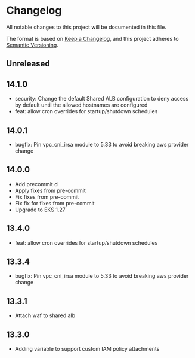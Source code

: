 # Changelog
All notable changes to this project will be documented in this file.

The format is based on [Keep a Changelog](https://keepachangelog.com/en/1.0.0/),
and this project adheres to [Semantic Versioning](https://semver.org/spec/v2.0.0.html).

## Unreleased

## 14.1.0

* security: Change the default Shared ALB configuration to deny access by default until the allowed hostnames are configured
* feat: allow cron overrides for startup/shutdown schedules

## 14.0.1

* bugfix: Pin vpc_cni_irsa module to 5.33 to avoid breaking aws provider change

## 14.0.0
* Add precommit ci
* Apply fixes from pre-commit
* Fix fixes from pre-commit
* Fix fix for fixes from pre-commit
* Upgrade to EKS 1.27

## 13.4.0

* feat: allow cron overrides for startup/shutdown schedules

## 13.3.4

* bugfix: Pin vpc_cni_irsa module to 5.33 to avoid breaking aws provider change

## 13.3.1

* Attach waf to shared alb

## 13.3.0

* Adding variable to support custom IAM policy attachments
